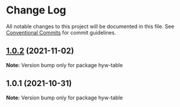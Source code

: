 # Change Log

All notable changes to this project will be documented in this file.
See [Conventional Commits](https://conventionalcommits.org) for commit guidelines.

## [1.0.2](https://github.com/hyw521/lernaComponents/compare/hyw-table@1.0.1...hyw-table@1.0.2) (2021-11-02)

**Note:** Version bump only for package hyw-table





## 1.0.1 (2021-10-31)

**Note:** Version bump only for package hyw-table
